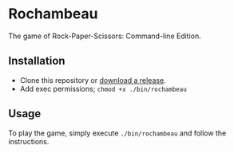 # Rochambeau

The game of Rock-Paper-Scissors: Command-line Edition.

## Installation

  * Clone this repository or [download a release](https://github.com/jigarius/rochambeau/releases). 
  * Add exec permissions; `chmod +x ./bin/rochambeau`

## Usage

To play the game, simply execute `./bin/rochambeau` and follow the instructions.
